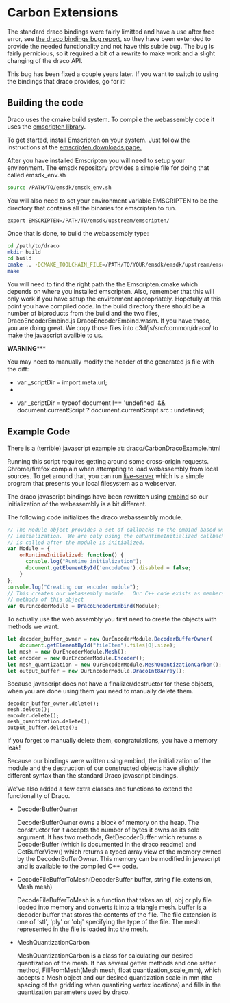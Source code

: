 # Carbon Extensions

The standard draco bindings were fairly limitted and have a use after free error, see [the draco bindings bug report](https://github.com/google/draco/issues/513), so they have been extended to provide the needed functionality and not have this subtle bug.  The bug is fairly pernicious, so it required a bit of a rewrite to make work and a slight changing of the draco API.

This bug has been fixed a couple years later.  If you want to switch to using the bindings that draco provides, go for it!


## Building the code
Draco uses the cmake build system.  To compile the webassembly code it uses the [emscripten library](https://emscripten.org).

To get started, install Emscripten on your system. Just follow the instructions at the [emscripten downloads page.](https://emscripten.org/docs/getting_started/downloads.html)

After you have installed Emscripten you will need to setup your environment.  The emsdk repository provides a simple file for doing that called emsdk_env.sh

```bash
source /PATH/TO/emsdk/emsdk_env.sh
```

You will also need to set your environment variable EMSCRIPTEN to be the directory that contains all the binaries for emscripten to run.
```
export EMSCRIPTEN=/PATH/TO/emsdk/upstream/emscripten/
```

Once that is done, to build the webassembly type:

```bash
cd /path/to/draco
mkdir build
cd build
cmake .. -DCMAKE_TOOLCHAIN_FILE=/PATH/TO/YOUR/emsdk/emsdk/upstream/emscripten/cmake/Modules/Platform/Emscripten.cmake -DENABLE_WASM=ON -DENABLE_EMBIND=ON ..
make
```

You will need to find the right path the the Emscripten.cmake which depends on where you installed emscripten.  Also, remember that this will only work if you have setup the environment appropriately.  Hopefully at this point you have compiled code.  In the build directory there should be a number of biproducts from the build and the two files, DracoEncoderEmbind.js  DracoEncoderEmbind.wasm.  If you have those, you are doing great.  We copy those files into c3d/js/src/common/draco/ to make the javascript availble to us.


********WARNING***********

You may need to manually modify the header of the generated js file with the diff:
-  var _scriptDir = import.meta.url;
-  
+  var _scriptDir = typeof document !== 'undefined' && document.currentScript ? document.currentScript.src : undefined; 


## Example Code

There is a (terrible) javascript example at: draco/CarbonDracoExample.html

Running this script requires getting around some cross-origin requests.  Chrome/firefox complain when attempting to load webassembly from local sources.  To get around that, you can run [live-server](https://www.npmjs.com/package/live-server) which is a simple program that presents your local filesystem as a webserver.

The draco javascript bindings have been rewritten using [embind](https://emscripten.org/docs/porting/connecting_cpp_and_javascript/embind.html) so our initialization of the webassembly is a bit different.

The following code initializes the draco webassembly module.

```javascript
// The Module object provides a set of callbacks to the embind based webassembly
// initialization.  We are only using the onRuntimeInitialized callback which
// is called after the module is initialized.
var Module = {
    onRuntimeInitialized: function() {
      console.log("Runtime initialization");
      document.getElementById('encodeOne').disabled = false;
    }
};
console.log("Creating our encoder module");
// This creates our webassembly module.  Our C++ code exists as members and
// methods of this object
var OurEncoderModule = DracoEncoderEmbind(Module);
```

To actually use the web assembly you first need to create the objects with methods we want.
```javascript
let decoder_buffer_owner = new OurEncoderModule.DecoderBufferOwner( 
    document.getElementById("fileItem").files[0].size);
let mesh = new OurEncoderModule.Mesh(); 
let encoder = new OurEncoderModule.Encoder();
let mesh_quantization = new OurEncoderModule.MeshQuantizationCarbon();
let output_buffer = new OurEncoderModule.DracoInt8Array();
```

Because javascript does not have a finalizer/destructor for these objects, when you are done using them  you need to manually delete them.

```
decoder_buffer_owner.delete();
mesh.delete();
encoder.delete();
mesh_quantization.delete();
output_buffer.delete();
```

If you forget to manually delete them, congratulations, you have a memory leak!

Because our bindings were written using embind, the initialization of the module and the destruction of our constructed objects have slightly different syntax than the standard Draco javascript bindings.

We've also added a few extra classes and functions to extend the functionality of Draco.

* DecoderBufferOwner

  DecoderBufferOwner owns a block of memory on the heap.  The constructor for it accepts the number of bytes it owns as its sole argument.  It has two methods, GetDecoderBuffer which returns a DecoderBuffer (which is documented in the draco readme) and GetBufferView() which returns a typed array view of the memory owned by the DecoderBufferOwner.  This memory can be modified in javascript and is available to the compiled C++ code.

* DecodeFileBufferToMesh(DecoderBuffer buffer, string file_extension, Mesh mesh)

  DecodeFileBufferToMesh is a function that takes an stl, obj or ply file loaded into memory and converts it into a triangle mesh.  buffer is a decoder buffer that stores the contents of the file.  The file extension is one of 'stl', 'ply' or 'obj' specifying the type of the file.  The mesh represented in the file is loaded into the mesh.

* MeshQuantizationCarbon

  MeshQuantizationCarbon is a class for calculating our desired quantization of the mesh.  It has several getter methods and one setter method, FillFromMesh(Mesh mesh, float quantization_scale_mm), which accepts a Mesh object and our desired quantization scale in mm (the spacing of the gridding when quantizing vertex locations) and fills in the quantization parameters used by draco.

